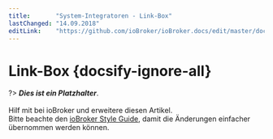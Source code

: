 ```yaml
---
title:       "System-Integratoren - Link-Box"
lastChanged: "14.09.2018"
editLink:    "https://github.com/ioBroker/ioBroker.docs/edit/master/docs/integrators/linkbox.md"
---
```


# Link-Box {docsify-ignore-all}

?> ***Dies ist ein Platzhalter***. 
   <br><br>
   Hilf mit bei ioBroker und erweitere diesen Artikel.  
   Bitte beachte den [ioBroker Style Guide](dev/styleguidedoc), 
   damit die Änderungen einfacher übernommen werden können.
